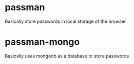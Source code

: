 # passman
Basically store passwords in local storage of the browser

# passman-mongo
Basically uses mongodb as a database to store passwords

